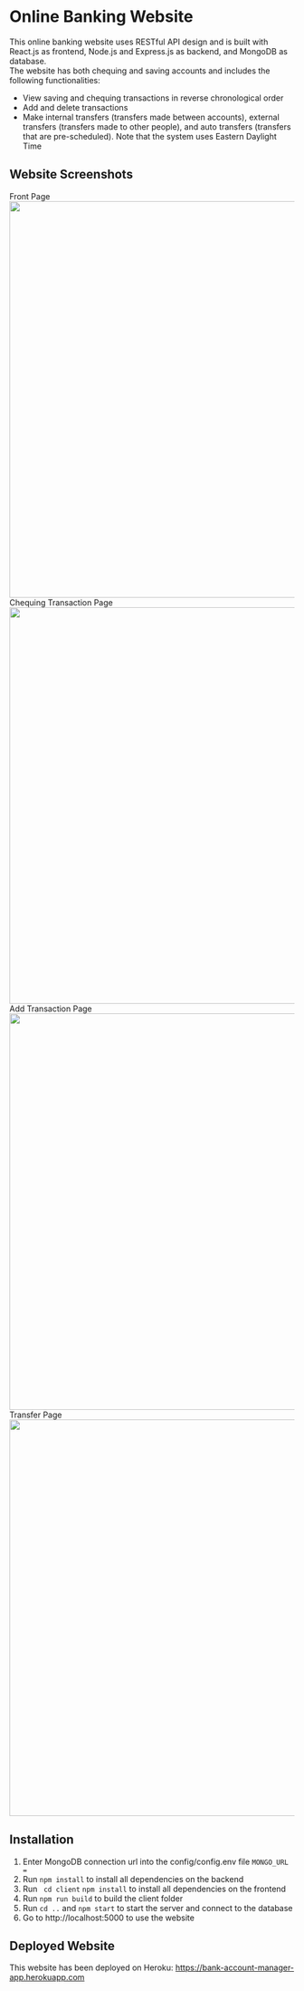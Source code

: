# Online Banking Website
This online banking website uses RESTful API design and is built with React.js as frontend, Node.js and Express.js as backend, and MongoDB as database.  
The website has both chequing and saving accounts and includes the following functionalities:
* View saving and chequing transactions in reverse chronological order
* Add and delete transactions
* Make internal transfers (transfers made between accounts), external transfers (transfers made to other people), and auto transfers (transfers that are pre-scheduled). Note that the system uses Eastern Daylight Time


## Website Screenshots
Front Page   
<img src="https://user-images.githubusercontent.com/53383156/92292120-6e569e00-eed0-11ea-8b77-130063fc2aa4.png" width="700" />  
Chequing Transaction Page   
<img src="https://user-images.githubusercontent.com/53383156/92292252-094f7800-eed1-11ea-9b62-fb04db01efc4.png" width="700" />    
Add Transaction Page   
<img src="https://user-images.githubusercontent.com/53383156/92292203-d311f880-eed0-11ea-961a-8c2884d882b8.png" width="700" />     
Transfer Page   
<img src="https://user-images.githubusercontent.com/53383156/92292273-1ff5cf00-eed1-11ea-997c-488f8d51234d.png" width="700" />  


## Installation
1. Enter MongoDB connection url into the config/config.env file ```MONGO_URL = ```
2. Run ```npm install``` to install all dependencies on the backend
3. Run ``` cd client``` ```npm install``` to install all dependencies on the frontend
4. Run ```npm run build``` to build the client folder
5. Run ```cd ..``` and ```npm start``` to start the server and connect to the database
6. Go to http://localhost:5000 to use the website


## Deployed Website
This website has been deployed on Heroku: https://bank-account-manager-app.herokuapp.com
